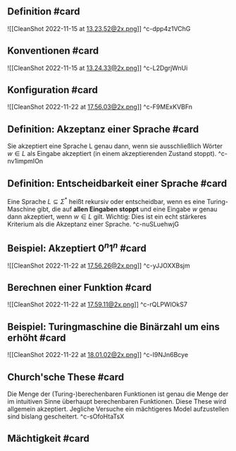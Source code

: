 ## Definition #card 
![[CleanShot 2022-11-15 at 13.23.52@2x.png]]
^c-dpp4z1VChG

## Konventionen #card 
![[CleanShot 2022-11-15 at 13.24.33@2x.png]]
^c-L2DgrjWnUi

## Konfiguration #card 
![[CleanShot 2022-11-22 at 17.56.03@2x.png]]
^c-F9MExKVBFn

## Definition: Akzeptanz einer Sprache #card 
Sie akzeptiert eine Sprache L genau dann, wenn sie ausschließlich Wörter $w \in L$ als Eingabe akzeptiert (in einem akzeptierenden Zustand stoppt).
^c-nv1impmIOn

## Definition: Entscheidbarkeit einer Sprache #card 
Eine Sprache $L \subseteq \Sigma^*$ heißt rekursiv oder entscheidbar, wenn es eine Turing-Maschine gibt, die auf **allen Eingaben stoppt** und eine Eingabe $w$ genau dann akzeptiert, wenn $w \in L$ gilt.
Wichtig: Dies ist ein echt stärkeres Kriterium als die Akzeptanz einer Sprache.
^c-nuSLuehwjG

## Beispiel: Akzeptiert $0^n1^n$ #card 
![[CleanShot 2022-11-22 at 17.56.26@2x.png]]
^c-yJJOXXBsjm

## Berechnen einer Funktion #card 
![[CleanShot 2022-11-22 at 17.59.11@2x.png]]
^c-rQLPWlOkS7

## Beispiel: Turingmaschine die Binärzahl um eins erhöht #card 
![[CleanShot 2022-11-22 at 18.01.02@2x.png]]
^c-I9NJn6Bcye

## Church'sche These #card 
Die Menge der (Turing-)berechenbaren Funktionen ist genau die Menge der im intuitiven Sinne überhaupt berechenbaren Funktionen.
Diese These wird allgemein akzeptiert. Jegliche Versuche ein mächtigeres Model aufzustellen sind bislang gescheitert.
^c-sOfoHtaTsX

## Mächtigkeit #card 
